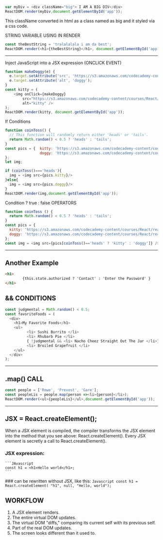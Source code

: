 
```Javascript
var myDiv = <div className="big"> I AM A BIG DIV</div>
ReactDOM.render(myDiv,document.getElementById('app'));
```
 This className converted in html as a class named as big and it styled via a css code.



 STRING VARIABLE USING IN RENDER
```Javascript
const theBestString = 'tralalalala i am da best';
ReactDOM.render(<h1>{theBestString}</h1>, document.getElementById('app'));
```
__________

Inject JavaScript into a JSX expression (ONCLICK EVENT)

```Javascript
function makeDoggy(e) {
  e.target.setAttribute('src', 'https://s3.amazonaws.com/codecademy-content/courses/React/react_photo-puppy.jpeg');
  e.target.setAttribute('alt', 'doggy');
}
const kitty = (
	<img onClick={makeDoggy} 
		src="https://s3.amazonaws.com/codecademy-content/courses/React/react_photo-kitty.jpg" 
		alt="kitty" />
);
ReactDOM.render(kitty, document.getElementById('app'));

```

 If Conditions

```Javascript 
function coinToss() {
  // This function will randomly return either 'heads' or 'tails'.
  return Math.random() < 0.5 ? 'heads' : 'tails';
}
const pics = {  kitty: 'https://s3.amazonaws.com/codecademy-content/courses/React/react_photo-kitty.jpg',
                doggy: 'https://s3.amazonaws.com/codecademy-content/courses/React/react_photo-puppy.jpeg'
};
let img;

if (coinToss()==='heads'){
  img = <img src={pics.kitty}/>
}else{
  img = <img src={pics.doggy}/>
}
ReactDOM.render(img,document.getElementById('app'));
```



Condition ? true : false OPERATORS

```Javascript
function coinToss () {
  return Math.random() < 0.5 ? 'heads' : 'tails';
}
const pics = {
  kitty: 'https://s3.amazonaws.com/codecademy-content/courses/React/react_photo-kitty.jpg',
  doggy: 'https://s3.amazonaws.com/codecademy-content/courses/React/react_photo-puppy.jpeg'
};
const img = <img src={pics[coinToss()=='heads' ? 'kitty' : 'doggy']} />;
```
____________________________

## Another Example
```HTML
<h1>
        {this.state.authorized ? 'Contact' : 'Enter the Password' }  
</h1>
```
## && CONDITIONS

```Javascript
const judgmental = Math.random() < 0.5;
const favoriteFoods = (
  <div>
    <h1>My Favorite Foods</h1>
    <ul>
          <li> Sushi Burrito </li>
          <li> Rhubarb Pie </li>
          { !judgmental && <li> Nacho Cheez Straight Out The Jar </li>}
          <li> Broiled Grapefruit </li>
    </ul>
  </div>
);
```
__________________________

## .map() CALL

```Javascript
const people = ['Rowe', 'Prevost', 'Gare'];
const peopleLis = people.map(person =><li>{person}</li>);
ReactDOM.render(<ul>{peopleLis}</ul>,document.getElementById('app'));
```
____________________________

 ## JSX = React.createElement();
 
 When a JSX element is compiled, the compiler transforms the JSX element into the method that you see above: 
 React.createElement(). Every JSX element is secretly a call to React.createElement().

 ### JSX expression:
	```JAvascript
	const h1 = <h1>Hello world</h1>;
	```
	
 ### can be rewritten without JSX, like this:
	```Javascript
	const h1 = React.createElement( "h1", null, "Hello, world");
	```


## WORKFLOW
 1. A JSX element renders.
 2. The entire virtual DOM updates.
 3. The virtual DOM "diffs," comparing its current self with its previous self.
 4. Part of the real DOM updates.
 5. The screen looks different than it used to.


